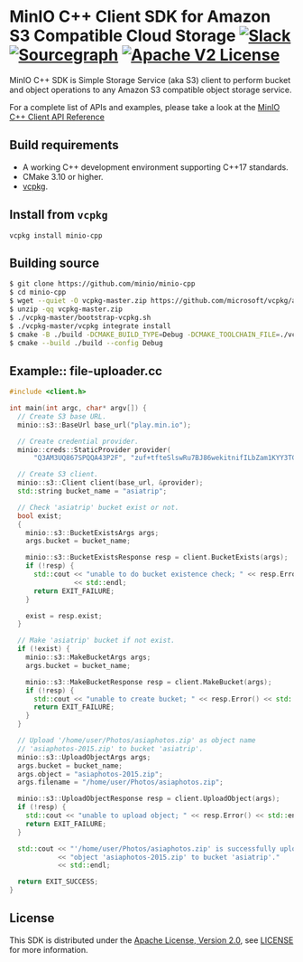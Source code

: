 # MinIO C++ Client SDK for Amazon S3 Compatible Cloud Storage [![Slack](https://slack.min.io/slack?type=svg)](https://slack.min.io) [![Sourcegraph](https://sourcegraph.com/github.com/minio/minio-cpp/-/badge.svg)](https://sourcegraph.com/github.com/minio/minio-cpp?badge) [![Apache V2 License](https://img.shields.io/badge/license-Apache%20V2-blue.svg)](https://github.com/minio/minio-cpp/blob/master/LICENSE)

MinIO C++ SDK is Simple Storage Service (aka S3) client to perform bucket and object operations to any Amazon S3 compatible object storage service.

For a complete list of APIs and examples, please take a look at the [MinIO C++ Client API Reference](https://minio-cpp.min.io/)

## Build requirements
* A working C++ development environment supporting C++17 standards.
* CMake 3.10 or higher.
* [vcpkg](https://vcpkg.io/en/index.html).

## Install from `vcpkg`
```
vcpkg install minio-cpp
```

## Building source
```bash
$ git clone https://github.com/minio/minio-cpp
$ cd minio-cpp
$ wget --quiet -O vcpkg-master.zip https://github.com/microsoft/vcpkg/archive/refs/heads/master.zip
$ unzip -qq vcpkg-master.zip
$ ./vcpkg-master/bootstrap-vcpkg.sh
$ ./vcpkg-master/vcpkg integrate install
$ cmake -B ./build -DCMAKE_BUILD_TYPE=Debug -DCMAKE_TOOLCHAIN_FILE=./vcpkg-master/scripts/buildsystems/vcpkg.cmake
$ cmake --build ./build --config Debug
```

## Example:: file-uploader.cc
```c++
#include <client.h>

int main(int argc, char* argv[]) {
  // Create S3 base URL.
  minio::s3::BaseUrl base_url("play.min.io");

  // Create credential provider.
  minio::creds::StaticProvider provider(
      "Q3AM3UQ867SPQQA43P2F", "zuf+tfteSlswRu7BJ86wekitnifILbZam1KYY3TG");

  // Create S3 client.
  minio::s3::Client client(base_url, &provider);
  std::string bucket_name = "asiatrip";

  // Check 'asiatrip' bucket exist or not.
  bool exist;
  {
    minio::s3::BucketExistsArgs args;
    args.bucket = bucket_name;

    minio::s3::BucketExistsResponse resp = client.BucketExists(args);
    if (!resp) {
      std::cout << "unable to do bucket existence check; " << resp.Error()
                << std::endl;
      return EXIT_FAILURE;
    }

    exist = resp.exist;
  }

  // Make 'asiatrip' bucket if not exist.
  if (!exist) {
    minio::s3::MakeBucketArgs args;
    args.bucket = bucket_name;

    minio::s3::MakeBucketResponse resp = client.MakeBucket(args);
    if (!resp) {
      std::cout << "unable to create bucket; " << resp.Error() << std::endl;
      return EXIT_FAILURE;
    }
  }

  // Upload '/home/user/Photos/asiaphotos.zip' as object name
  // 'asiaphotos-2015.zip' to bucket 'asiatrip'.
  minio::s3::UploadObjectArgs args;
  args.bucket = bucket_name;
  args.object = "asiaphotos-2015.zip";
  args.filename = "/home/user/Photos/asiaphotos.zip";

  minio::s3::UploadObjectResponse resp = client.UploadObject(args);
  if (!resp) {
    std::cout << "unable to upload object; " << resp.Error() << std::endl;
    return EXIT_FAILURE;
  }

  std::cout << "'/home/user/Photos/asiaphotos.zip' is successfully uploaded as "
            << "object 'asiaphotos-2015.zip' to bucket 'asiatrip'."
            << std::endl;

  return EXIT_SUCCESS;
}
```

## License
This SDK is distributed under the [Apache License, Version 2.0](https://www.apache.org/licenses/LICENSE-2.0), see [LICENSE](https://github.com/minio/minio-cpp/blob/master/LICENSE) for more information.
